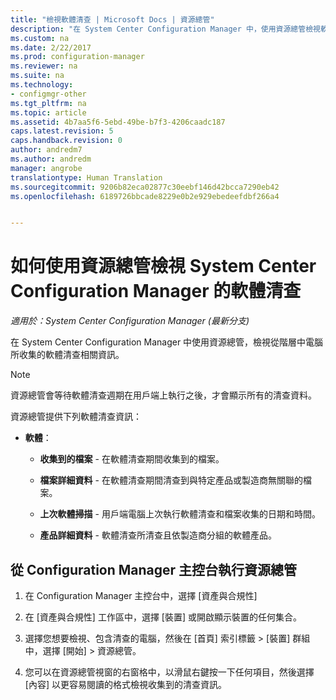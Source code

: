 ```yaml
---
title: "檢視軟體清查 | Microsoft Docs | 資源總管"
description: "在 System Center Configuration Manager 中，使用資源總管檢視軟體清查。"
ms.custom: na
ms.date: 2/22/2017
ms.prod: configuration-manager
ms.reviewer: na
ms.suite: na
ms.technology:
- configmgr-other
ms.tgt_pltfrm: na
ms.topic: article
ms.assetid: 4b7aa5f6-5ebd-49be-b7f3-4206caadc187
caps.latest.revision: 5
caps.handback.revision: 0
author: andredm7
ms.author: andredm
manager: angrobe
translationtype: Human Translation
ms.sourcegitcommit: 9206b82eca02877c30eebf146d42bcca7290eb42
ms.openlocfilehash: 6189726bbcade8229e0b2e929ebedeefdbf266a4


---
```

# <a name="how-to-use-resource-explorer-to-view-software-inventory-in-system-center-configuration-manager"></a>如何使用資源總管檢視 System Center Configuration Manager 的軟體清查

*適用於：System Center Configuration Manager (最新分支)*

在 System Center Configuration Manager 中使用資源總管，檢視從階層中電腦所收集的軟體清查相關資訊。  

> [!NOTE]  
>  資源總管會等待軟體清查週期在用戶端上執行之後，才會顯示所有的清查資料。  

 資源總管提供下列軟體清查資訊：  

-   **軟體**：  

    -   **收集到的檔案** - 在軟體清查期間收集到的檔案。  

    -   **檔案詳細資料** - 在軟體清查期間清查到與特定產品或製造商無關聯的檔案。  

    -   **上次軟體掃描** - 用戶端電腦上次執行軟體清查和檔案收集的日期和時間。  

    -   **產品詳細資料** - 軟體清查所清查且依製造商分組的軟體產品。  

## <a name="to-run-resource-explorer-from-the-configuration-manager-console"></a>從 Configuration Manager 主控台執行資源總管  

1.  在 Configuration Manager 主控台中，選擇 [資產與合規性]

2.  在 [資產與合規性] 工作區中，選擇 [裝置] 或開啟顯示裝置的任何集合。  

3.  選擇您想要檢視、包含清查的電腦，然後在 [首頁] 索引標籤 > [裝置] 群組中，選擇 [開始] > 資源總管。

4.  您可以在資源總管視窗的右窗格中，以滑鼠右鍵按一下任何項目，然後選擇 [內容] 以更容易閱讀的格式檢視收集到的清查資訊。  
 



<!--HONumber=Dec16_HO5-->



